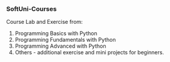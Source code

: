 ### SoftUni-Courses
Course Lab and Exercise from:
1. Programming Basics with Python
2. Programming Fundamentals with Python
3. Programming Advanced with Python
4. Others - additional exercise and mini projects for beginners.
